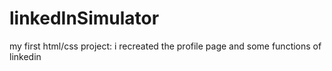 # linkedInSimulator
my first html/css project: i recreated the profile page and some functions of linkedin 
